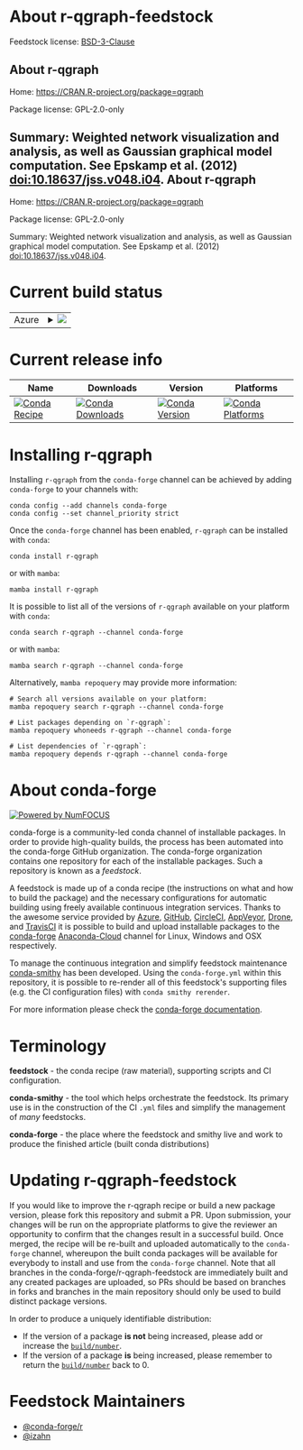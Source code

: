 About r-qgraph-feedstock
========================

Feedstock license: [BSD-3-Clause](https://github.com/conda-forge/r-qgraph-feedstock/blob/main/LICENSE.txt)

About r-qgraph
--------------

Home: https://CRAN.R-project.org/package=qgraph

Package license: GPL-2.0-only

Summary: Weighted network visualization and analysis, as well as Gaussian graphical model computation. See Epskamp et al. (2012) <doi:10.18637/jss.v048.i04>.
About r-qgraph
--------------

Home: https://CRAN.R-project.org/package=qgraph

Package license: GPL-2.0-only

Summary: Weighted network visualization and analysis, as well as Gaussian graphical model computation. See Epskamp et al. (2012) <doi:10.18637/jss.v048.i04>.

Current build status
====================


<table>
    
  <tr>
    <td>Azure</td>
    <td>
      <details>
        <summary>
          <a href="https://dev.azure.com/conda-forge/feedstock-builds/_build/latest?definitionId=13368&branchName=main">
            <img src="https://dev.azure.com/conda-forge/feedstock-builds/_apis/build/status/r-qgraph-feedstock?branchName=main">
          </a>
        </summary>
        <table>
          <thead><tr><th>Variant</th><th>Status</th></tr></thead>
          <tbody><tr>
              <td>linux_64_r_base4.2</td>
              <td>
                <a href="https://dev.azure.com/conda-forge/feedstock-builds/_build/latest?definitionId=13368&branchName=main">
                  <img src="https://dev.azure.com/conda-forge/feedstock-builds/_apis/build/status/r-qgraph-feedstock?branchName=main&jobName=linux&configuration=linux%20linux_64_r_base4.2" alt="variant">
                </a>
              </td>
            </tr><tr>
              <td>linux_64_r_base4.3</td>
              <td>
                <a href="https://dev.azure.com/conda-forge/feedstock-builds/_build/latest?definitionId=13368&branchName=main">
                  <img src="https://dev.azure.com/conda-forge/feedstock-builds/_apis/build/status/r-qgraph-feedstock?branchName=main&jobName=linux&configuration=linux%20linux_64_r_base4.3" alt="variant">
                </a>
              </td>
            </tr><tr>
              <td>osx_64_r_base4.2</td>
              <td>
                <a href="https://dev.azure.com/conda-forge/feedstock-builds/_build/latest?definitionId=13368&branchName=main">
                  <img src="https://dev.azure.com/conda-forge/feedstock-builds/_apis/build/status/r-qgraph-feedstock?branchName=main&jobName=osx&configuration=osx%20osx_64_r_base4.2" alt="variant">
                </a>
              </td>
            </tr><tr>
              <td>osx_64_r_base4.3</td>
              <td>
                <a href="https://dev.azure.com/conda-forge/feedstock-builds/_build/latest?definitionId=13368&branchName=main">
                  <img src="https://dev.azure.com/conda-forge/feedstock-builds/_apis/build/status/r-qgraph-feedstock?branchName=main&jobName=osx&configuration=osx%20osx_64_r_base4.3" alt="variant">
                </a>
              </td>
            </tr><tr>
              <td>win_64</td>
              <td>
                <a href="https://dev.azure.com/conda-forge/feedstock-builds/_build/latest?definitionId=13368&branchName=main">
                  <img src="https://dev.azure.com/conda-forge/feedstock-builds/_apis/build/status/r-qgraph-feedstock?branchName=main&jobName=win&configuration=win%20win_64_" alt="variant">
                </a>
              </td>
            </tr>
          </tbody>
        </table>
      </details>
    </td>
  </tr>
</table>

Current release info
====================

| Name | Downloads | Version | Platforms |
| --- | --- | --- | --- |
| [![Conda Recipe](https://img.shields.io/badge/recipe-r--qgraph-green.svg)](https://anaconda.org/conda-forge/r-qgraph) | [![Conda Downloads](https://img.shields.io/conda/dn/conda-forge/r-qgraph.svg)](https://anaconda.org/conda-forge/r-qgraph) | [![Conda Version](https://img.shields.io/conda/vn/conda-forge/r-qgraph.svg)](https://anaconda.org/conda-forge/r-qgraph) | [![Conda Platforms](https://img.shields.io/conda/pn/conda-forge/r-qgraph.svg)](https://anaconda.org/conda-forge/r-qgraph) |

Installing r-qgraph
===================

Installing `r-qgraph` from the `conda-forge` channel can be achieved by adding `conda-forge` to your channels with:

```
conda config --add channels conda-forge
conda config --set channel_priority strict
```

Once the `conda-forge` channel has been enabled, `r-qgraph` can be installed with `conda`:

```
conda install r-qgraph
```

or with `mamba`:

```
mamba install r-qgraph
```

It is possible to list all of the versions of `r-qgraph` available on your platform with `conda`:

```
conda search r-qgraph --channel conda-forge
```

or with `mamba`:

```
mamba search r-qgraph --channel conda-forge
```

Alternatively, `mamba repoquery` may provide more information:

```
# Search all versions available on your platform:
mamba repoquery search r-qgraph --channel conda-forge

# List packages depending on `r-qgraph`:
mamba repoquery whoneeds r-qgraph --channel conda-forge

# List dependencies of `r-qgraph`:
mamba repoquery depends r-qgraph --channel conda-forge
```


About conda-forge
=================

[![Powered by
NumFOCUS](https://img.shields.io/badge/powered%20by-NumFOCUS-orange.svg?style=flat&colorA=E1523D&colorB=007D8A)](https://numfocus.org)

conda-forge is a community-led conda channel of installable packages.
In order to provide high-quality builds, the process has been automated into the
conda-forge GitHub organization. The conda-forge organization contains one repository
for each of the installable packages. Such a repository is known as a *feedstock*.

A feedstock is made up of a conda recipe (the instructions on what and how to build
the package) and the necessary configurations for automatic building using freely
available continuous integration services. Thanks to the awesome service provided by
[Azure](https://azure.microsoft.com/en-us/services/devops/), [GitHub](https://github.com/),
[CircleCI](https://circleci.com/), [AppVeyor](https://www.appveyor.com/),
[Drone](https://cloud.drone.io/welcome), and [TravisCI](https://travis-ci.com/)
it is possible to build and upload installable packages to the
[conda-forge](https://anaconda.org/conda-forge) [Anaconda-Cloud](https://anaconda.org/)
channel for Linux, Windows and OSX respectively.

To manage the continuous integration and simplify feedstock maintenance
[conda-smithy](https://github.com/conda-forge/conda-smithy) has been developed.
Using the ``conda-forge.yml`` within this repository, it is possible to re-render all of
this feedstock's supporting files (e.g. the CI configuration files) with ``conda smithy rerender``.

For more information please check the [conda-forge documentation](https://conda-forge.org/docs/).

Terminology
===========

**feedstock** - the conda recipe (raw material), supporting scripts and CI configuration.

**conda-smithy** - the tool which helps orchestrate the feedstock.
                   Its primary use is in the construction of the CI ``.yml`` files
                   and simplify the management of *many* feedstocks.

**conda-forge** - the place where the feedstock and smithy live and work to
                  produce the finished article (built conda distributions)


Updating r-qgraph-feedstock
===========================

If you would like to improve the r-qgraph recipe or build a new
package version, please fork this repository and submit a PR. Upon submission,
your changes will be run on the appropriate platforms to give the reviewer an
opportunity to confirm that the changes result in a successful build. Once
merged, the recipe will be re-built and uploaded automatically to the
`conda-forge` channel, whereupon the built conda packages will be available for
everybody to install and use from the `conda-forge` channel.
Note that all branches in the conda-forge/r-qgraph-feedstock are
immediately built and any created packages are uploaded, so PRs should be based
on branches in forks and branches in the main repository should only be used to
build distinct package versions.

In order to produce a uniquely identifiable distribution:
 * If the version of a package **is not** being increased, please add or increase
   the [``build/number``](https://docs.conda.io/projects/conda-build/en/latest/resources/define-metadata.html#build-number-and-string).
 * If the version of a package **is** being increased, please remember to return
   the [``build/number``](https://docs.conda.io/projects/conda-build/en/latest/resources/define-metadata.html#build-number-and-string)
   back to 0.

Feedstock Maintainers
=====================

* [@conda-forge/r](https://github.com/conda-forge/r/)
* [@izahn](https://github.com/izahn/)

